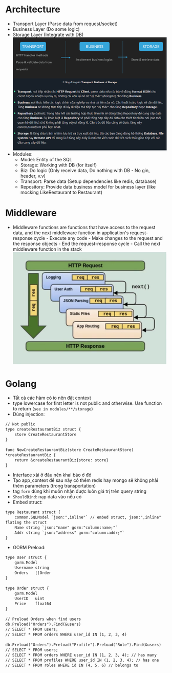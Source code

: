 # Architecture

- Transport Layer (Parse data from request/socket)
- Business Layer (Do some logic)
- Storage Layer (Integrate with DB)
  ![image](./public/images/go_service_architecture.png)
- Modules:
  - Model: Entity of the SQL
  - Storage: Working with DB (for itself)
  - Biz: Do logic (Only receive data, Do nothing with DB - No gin, header, v.v)
  - Transport: Parse data (Setup dependencies like redis, database)
  - Repository: Provide data business model for business layer (like mocking LikeRestaurant to Restaurant)

# Middleware

- Middleware functions are functions that have access to the request data, and the next middleware function in application's request-response cycle - Execute any code - Make changes to the request and the response objects - End the request-response cycle - Call the next middleware function in the stack
  ![image](./public/images/gin_middleware.png)

# Golang

- Tất cả các hàm có io nên đặt context
- type lowercase for first letter is not public and otherwise. Use function to return (`see in modules/**/storage`)
- Dùng injection:

```
// Not public
type createRestaurantBiz struct {
	store CreateRestaurantStore
}

func NewCreateRestaurantBiz(store CreateRestaurantStore) *createRestaurantBiz {
	return &createRestaurantBiz{store: store}
}
```

- Interface xài ở đâu nên khai báo ở đó
- Tạo app_context để sau này có thêm redis hay mongo sẽ không phải thêm parameters (trong transportation)
- tag `form` dùng khi muốn nhận được luôn giá trị trên query string
- `ShouldBind`: nạp data vào nếu có
- Embed struct:

```
type Restaurant struct {
	common.SQLModel `json:",inline"` // embed struct, json:",inline" flating the struct
	Name string `json:"name" gorm:"column:name;"`
	Addr string `json:"address" gorm:"column:addr;"`
}
```

- GORM Preload:

```
type User struct {
    gorm.Model
    Username string
    Orders   []Order
}

type Order struct {
    gorm.Model
    UserID   uint
    Price    float64
}

// Preload Orders when find users
db.Preload("Orders").Find(&users)
// SELECT * FROM users;
// SELECT * FROM orders WHERE user_id IN (1, 2, 3, 4)

db.Preload("Orders").Preload("Profile").Preload("Role").Find(&users)
// SELECT * FROM users;
// SELECT * FROM orders WHERE user_id IN (1, 2, 3, 4); // has many
// SELECT * FROM profiles WHERE user_id IN (1, 2, 3, 4); // has one
// SELECT * FROM roles WHERE id IN (4, 5, 6) // belongs to
```
